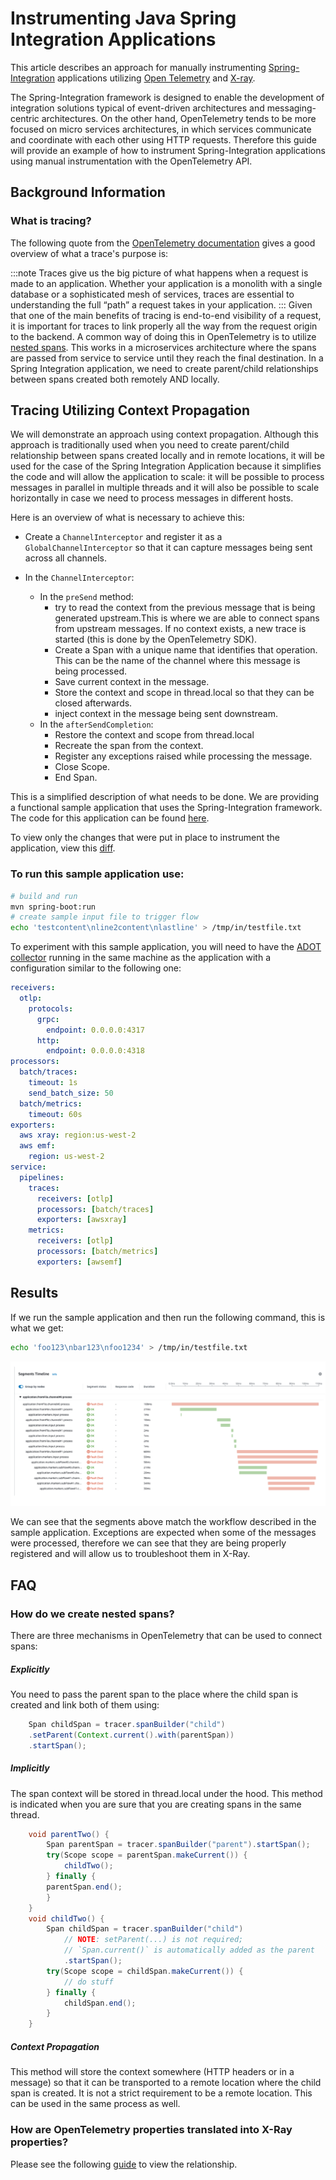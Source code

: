 # Instrumenting Java Spring Integration Applications

This article describes an approach for manually instrumenting [Spring-Integration](https://docs.spring.io/spring-integration/reference/overview.html) applications utilizing [Open Telemetry](https://opentelemetry.io/) and [X-ray](https://aws.amazon.com/xray/).

The Spring-Integration framework is designed to enable the development of integration solutions typical of event-driven architectures and messaging-centric architectures. On the other hand, OpenTelemetry tends to be more focused on micro services architectures, in which services communicate and coordinate with each other using HTTP requests. Therefore this guide will provide an example of how to instrument Spring-Integration applications using manual instrumentation with the OpenTelemetry API.

## Background Information

### What is tracing?

The following quote from the [OpenTelemetry documentation](https://opentelemetry.io/docs/concepts/signals/traces/) gives a good overview of what a trace's purpose is:

:::note
    Traces give us the big picture of what happens when a request is made to an application. Whether your application is a monolith with a single database or a sophisticated mesh of services, traces are essential to understanding the full “path” a request takes in your application.
:::
Given that one of the main benefits of tracing is end-to-end visibility of a request, it is important for traces to link properly all the way from the request origin to the backend. A common way of doing this in OpenTelemetry is to utilize [nested spans](https://opentelemetry.io/docs/instrumentation/java/manual/#create-nested-spans). This works in a microservices architecture where the spans are passed from service to service until they reach the final destination. In a Spring Integration application, we need to create parent/child relationships between spans created both remotely AND locally.

## Tracing Utilizing Context Propagation

We will demonstrate an approach using context propagation. Although this approach is traditionally used when you need to create parent/child relationship between spans created locally and in remote locations, it will be used for the case of the Spring Integration Application because it simplifies the code and will allow the application to scale: it will be possible to process messages in parallel in multiple threads and it will also be possible to scale horizontally in case we need to process messages in different hosts.

Here is an overview of what is necessary to achieve this:

- Create a ```ChannelInterceptor``` and register it as a ```GlobalChannelInterceptor``` so that it can capture messages being sent across all channels.

- In the ```ChannelInterceptor```:
  - In the ```preSend``` method:
    - try to read the context from the previous message that is being generated upstream.This is where we are able to connect spans from upstream messages. If no context exists, a new trace is started (this is done by the OpenTelemetry SDK). 
    - Create a Span with a unique name that identifies that operation. This can be the name of the channel where this message is being processed.
    - Save current context in the message.
    - Store the context and scope in thread.local so that they can be closed afterwards.
    - inject context in the message being sent downstream.
  - In the ```afterSendCompletion```:
    - Restore the context and scope from thread.local
    - Recreate the span from the context.
    - Register any exceptions raised while processing the message.
    - Close Scope.
    - End Span.

This is a simplified description of what needs to be done. We are providing a functional sample application that uses the Spring-Integration framework. The code for this application can be found [here](https://github.com/rapphil/spring-integration-samples/tree/rapphil-5.5.x-otel/applications/file-split-ftp).

To view only the changes that were put in place to instrument the application, view this [diff](https://github.com/rapphil/spring-integration-samples/compare/30e01ce9eefd8dae288eca44013810afa8c1a585..6f056a76350340a9658db0cad7fc12dbda505437).

### To run this sample application use:

``` bash
# build and run
mvn spring-boot:run
# create sample input file to trigger flow
echo 'testcontent\nline2content\nlastline' > /tmp/in/testfile.txt
```

To experiment with this sample application, you will need to have the [ADOT collector](https://aws-otel.github.io/docs/getting-started/collector) running in the same machine as the application with a configuration similar to the following one:

``` yaml
receivers:
  otlp:
    protocols:
      grpc: 
        endpoint: 0.0.0.0:4317
      http:
        endpoint: 0.0.0.0:4318
processors:
  batch/traces:
    timeout: 1s
    send_batch_size: 50
  batch/metrics:
    timeout: 60s
exporters:
  aws xray: region:us-west-2
  aws emf:
    region: us-west-2
service:
  pipelines:
    traces:
      receivers: [otlp]
      processors: [batch/traces]
      exporters: [awsxray]
    metrics:
      receivers: [otlp]
      processors: [batch/metrics]
      exporters: [awsemf]
```

## Results

If we run the sample application and then run the following command, this is what we get:

``` bash
echo 'foo123\nbar123\nfoo1234' > /tmp/in/testfile.txt
```

![X-ray Results](x-ray-results.png)

We can see that the segments above match the workflow described in the sample application. Exceptions are expected when some of the messages were processed, therefore we can see that they are being properly registered and will allow us to troubleshoot them in X-Ray.


## FAQ

### How do we create nested spans?

There are three mechanisms in OpenTelemetry that can be used to connect spans:

##### Explicitly

You need to pass the parent span to the place where the child span is created and link both of them using:

``` java
    Span childSpan = tracer.spanBuilder("child")
    .setParent(Context.current().with(parentSpan)) 
    .startSpan();
```

##### Implicitly

The span context will be stored in thread.local under the hood.
This method is indicated when you are sure that you are creating spans in the same thread.

``` java
    void parentTwo() {
        Span parentSpan = tracer.spanBuilder("parent").startSpan(); 
        try(Scope scope = parentSpan.makeCurrent()) {
            childTwo(); 
        } finally {
        parentSpan.end(); 
        }
    }
    void childTwo() {
        Span childSpan = tracer.spanBuilder("child")
            // NOTE: setParent(...) is not required;
            // `Span.current()` is automatically added as the parent 
            .startSpan();
        try(Scope scope = childSpan.makeCurrent()) { 
            // do stuff
        } finally {
            childSpan.end();
        } 
    }
```

##### Context Propagation  

This method will store the context somewhere (HTTP headers or in a message) so that it can be transported to a remote location where the child span is created. It is not a strict requirement to be a remote location. This can be used in the same process as well.

### How are OpenTelemetry properties translated into X-Ray properties?

Please see the following [guide](https://opentelemetry.io/docs/instrumentation/java/manual/#context-propagation) to view the relationship.



  

